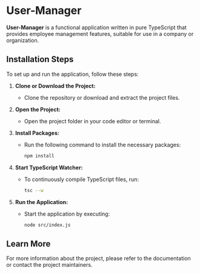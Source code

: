 # User-Manager

**User-Manager** is a functional application written in pure TypeScript that provides employee management features, suitable for use in a company or organization.

## Installation Steps

To set up and run the application, follow these steps:

1. **Clone or Download the Project:**
   - Clone the repository or download and extract the project files.
   
2. **Open the Project:**
   - Open the project folder in your code editor or terminal.

3. **Install Packages:**
   - Run the following command to install the necessary packages:
     ```bash
     npm install
     ```

4. **Start TypeScript Watcher:**
   - To continuously compile TypeScript files, run:
     ```bash
     tsc --w
     ```

5. **Run the Application:**
   - Start the application by executing:
     ```bash
     node src/index.js
     ```

## Learn More

For more information about the project, please refer to the documentation or contact the project maintainers.
